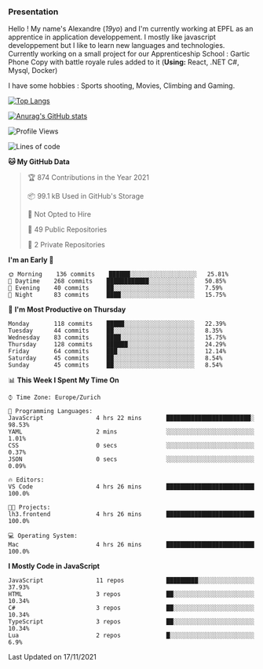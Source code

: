 ### Presentation

Hello ! My name's Alexandre (_19yo_) and I'm currently working at EPFL as an apprentice in application developpement. I mostly like javascript developpement but I like to learn new languages and technologies. Currently working on a small project for our Apprenticeship School : Gartic Phone Copy with battle royale rules added to it (**Using:** React, .NET C#, Mysql, Docker)

I have some hobbies : Sports shooting, Movies, Climbing and Gaming.

[![Top Langs](https://github-readme-stats.vercel.app/api/top-langs/?username=jaavlex&layout=compact&langs_count=8&theme=react)](https://github.com/anuraghazra/github-readme-stats)

[![Anurag's GitHub stats](https://github-readme-stats.vercel.app/api?username=jaavlex&theme=react&show_icons=true&count_private=true)](https://github.com/anuraghazra/github-readme-stats)

<!--START_SECTION:waka-->
![Profile Views](http://img.shields.io/badge/Profile%20Views-6-blue)

![Lines of code](https://img.shields.io/badge/From%20Hello%20World%20I%27ve%20Written-5.4%20million%20lines%20of%20code-blue)

**🐱 My GitHub Data** 

> 🏆 874 Contributions in the Year 2021
 > 
> 📦 99.1 kB Used in GitHub's Storage 
 > 
> 🚫 Not Opted to Hire
 > 
> 📜 49 Public Repositories 
 > 
> 🔑 2 Private Repositories  
 > 
**I'm an Early 🐤** 

```text
🌞 Morning    136 commits    ██████░░░░░░░░░░░░░░░░░░░   25.81% 
🌆 Daytime    268 commits    ████████████░░░░░░░░░░░░░   50.85% 
🌃 Evening    40 commits     ██░░░░░░░░░░░░░░░░░░░░░░░   7.59% 
🌙 Night      83 commits     ████░░░░░░░░░░░░░░░░░░░░░   15.75%

```
📅 **I'm Most Productive on Thursday** 

```text
Monday       118 commits    █████░░░░░░░░░░░░░░░░░░░░   22.39% 
Tuesday      44 commits     ██░░░░░░░░░░░░░░░░░░░░░░░   8.35% 
Wednesday    83 commits     ████░░░░░░░░░░░░░░░░░░░░░   15.75% 
Thursday     128 commits    ██████░░░░░░░░░░░░░░░░░░░   24.29% 
Friday       64 commits     ███░░░░░░░░░░░░░░░░░░░░░░   12.14% 
Saturday     45 commits     ██░░░░░░░░░░░░░░░░░░░░░░░   8.54% 
Sunday       45 commits     ██░░░░░░░░░░░░░░░░░░░░░░░   8.54%

```


📊 **This Week I Spent My Time On** 

```text
⌚︎ Time Zone: Europe/Zurich

💬 Programming Languages: 
JavaScript               4 hrs 22 mins       ████████████████████████░   98.53% 
YAML                     2 mins              ░░░░░░░░░░░░░░░░░░░░░░░░░   1.01% 
CSS                      0 secs              ░░░░░░░░░░░░░░░░░░░░░░░░░   0.37% 
JSON                     0 secs              ░░░░░░░░░░░░░░░░░░░░░░░░░   0.09%

🔥 Editors: 
VS Code                  4 hrs 26 mins       █████████████████████████   100.0%

🐱‍💻 Projects: 
lh3.frontend             4 hrs 26 mins       █████████████████████████   100.0%

💻 Operating System: 
Mac                      4 hrs 26 mins       █████████████████████████   100.0%

```

**I Mostly Code in JavaScript** 

```text
JavaScript               11 repos            █████████░░░░░░░░░░░░░░░░   37.93% 
HTML                     3 repos             ██░░░░░░░░░░░░░░░░░░░░░░░   10.34% 
C#                       3 repos             ██░░░░░░░░░░░░░░░░░░░░░░░   10.34% 
TypeScript               3 repos             ██░░░░░░░░░░░░░░░░░░░░░░░   10.34% 
Lua                      2 repos             █░░░░░░░░░░░░░░░░░░░░░░░░   6.9%

```



 Last Updated on 17/11/2021
<!--END_SECTION:waka-->
